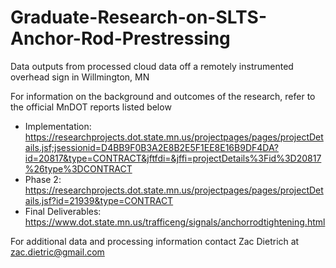 # Graduate-Research-on-SLTS-Anchor-Rod-Prestressing
Data outputs from processed cloud data off a remotely instrumented overhead sign in Willmington, MN 

For information on the background and outcomes of the research, refer to the official MnDOT reports listed below
- Implementation: https://researchprojects.dot.state.mn.us/projectpages/pages/projectDetails.jsf;jsessionid=D4BB9F0B3A2E8B2E5F1EE8E16B9DF4DA?id=20817&type=CONTRACT&jftfdi=&jffi=projectDetails%3Fid%3D20817%26type%3DCONTRACT
- Phase 2: https://researchprojects.dot.state.mn.us/projectpages/pages/projectDetails.jsf?id=21939&type=CONTRACT
- Final Deliverables: https://www.dot.state.mn.us/trafficeng/signals/anchorrodtightening.html

For additional data and processing information contact Zac Dietrich at zac.dietric@gmail.com
